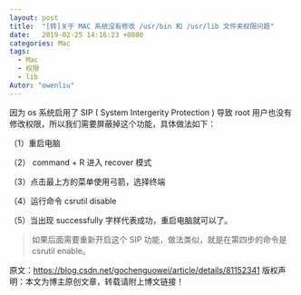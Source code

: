 ```yaml
---
layout: post
title:  "[转]关于 MAC 系统没有修改 /usr/bin 和 /usr/lib 文件夹权限问题"
date:   2019-02-25 14:16:23 +0800
categories: Mac
tags: 
  - Mac
  - 权限
  - lib
Autor: "owenliu"
---
```



因为 os 系统启用了 SIP ( System Intergerity Protection )  导致 root 用户也没有修改权限，所以我们需要屏蔽掉这个功能，具体做法如下：

（1）重启电脑

（2） command + R 进入 recover 模式

（3）点击最上方的菜单使用弓箭，选择终端

（4）运行命令 csrutil disable

（5）当出现 successfully 字样代表成功，重启电脑就可以了。

> 如果后面需要重新开启这个 SIP 功能，做法类似，就是在第四步的命令是 csrutil enable。

原文：https://blog.csdn.net/gochenguowei/article/details/81152341 
版权声明：本文为博主原创文章，转载请附上博文链接！